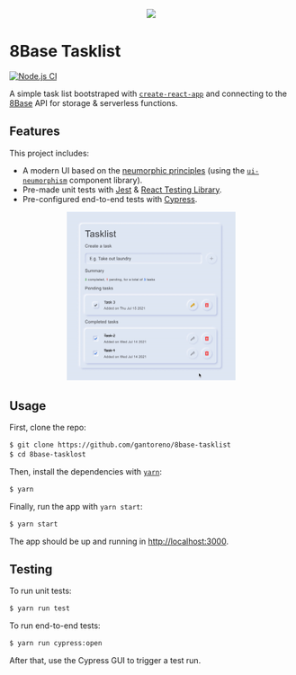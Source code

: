 <p align="center">
  <img src="https://www.teknosassociates.com/wp-content/uploads/2018/05/8base-logo.png" width="400" />
</p>

# 8Base Tasklist

[![Node.js CI](https://github.com/gantoreno/8base-tasklist/actions/workflows/node.js.yml/badge.svg)](https://github.com/gantoreno/8base-tasklist/actions/workflows/node.js.yml)

A simple task list bootstraped with [`create-react-app`](https://github.com/facebook/create-react-app) and connecting to the [8Base](https://www.8base.com/) API for storage & serverless functions.

## Features

This project includes:

- A modern UI based on the [neumorphic principles](https://www.justinmind.com/blog/neumorphism-ui/) (using the [`ui-neumorphism`](https://akaspanion.github.io/ui-neumorphism/) component library).
- Pre-made unit tests with [Jest](https://jestjs.io/) & [React Testing Library](react-testing-library).
- Pre-configured end-to-end tests with [Cypress](https://www.cypress.io/).

<p align="center">
  <img src=".github/8base-tasklist.gif" width="300" />
</p>

## Usage

First, clone the repo:

```sh
$ git clone https://github.com/gantoreno/8base-tasklist
$ cd 8base-tasklost
```

Then, install the dependencies with [`yarn`](https://yarnpkg.com/):

```sh
$ yarn
```

Finally, run the app with `yarn start`:

```sh
$ yarn start
```

The app should be up and running in [http://localhost:3000](http://localhost:3000).

## Testing

To run unit tests:

```sh
$ yarn run test
```

To run end-to-end tests:

```sh
$ yarn run cypress:open
```

After that, use the Cypress GUI to trigger a test run.
